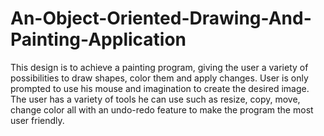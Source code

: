 # An-Object-Oriented-Drawing-And-Painting-Application
This design is to achieve a painting program, giving the user a variety of possibilities to draw shapes, color them and apply changes. User is only prompted to use his mouse and imagination to create the desired image. The user has a variety of tools he can use such as resize, copy, move, change color all with an undo-redo feature to make the program the most user friendly.
